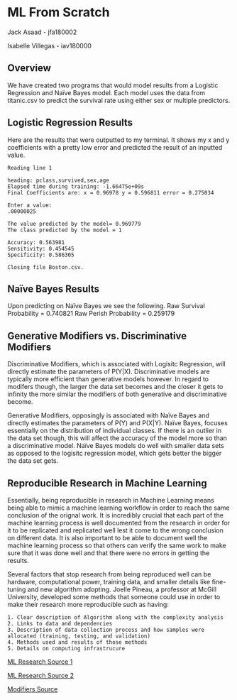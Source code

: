 # ML From Scratch

Jack Asaad - jfa180002

Isabelle Villegas - iav180000

## Overview
We have created two programs that would model results from a Logistic Regression and Naïve Bayes model. Each model uses the data from titanic.csv to predict the survival rate using either sex or multiple predictors.

## Logistic Regression Results

Here are the results that were outputted to my terminal. It shows my x and y coefficients with a pretty low error and predicted the result of an inputted value.

```
Reading line 1

heading: pclass,survived,sex,age
Elapsed time during training: -1.66475e+09s
Final Coefficients are: x = 0.96978 y = 0.596811 error = 0.275034

Enter a value: 
.00000025

The value predicted by the model= 0.969779
The class predicted by the model = 1

Accuracy: 0.563981
Sensitivity: 0.454545
Specificity: 0.586305

Closing file Boston.csv.
```

## Naïve Bayes Results
Upon predicting on Naïve Bayes we see the following.
Raw Survival Probability = 0.740821
Raw Perish Probability = 0.259179

## Generative Modifiers vs. Discriminative Modifiers
Discriminative Modifiers, which is associated with Logisitc Regression, will directly estimate the parameters of P(Y|X). Discriminative models are typically more efficient than generative models however. In regard to modifers though, the larger the data set becomes and the closer it gets to infinity the more similar the modifiers of both generative and discriminative become.

Generative Modifiers, opposingly is associated with Naïve Bayes and directly estimates the parameters of P(Y) and P(X|Y). Naïve Bayes, focuses essentially on the distribution of individual classes. If there is an outlier in the data set though, this will affect the accuracy of the model more so than a discriminative model. Naïve Bayes models do well with smaller data sets as opposed to the logisitc regression model, which gets better the bigger the data set gets.

## Reproducible Research in Machine Learning
Essentially, being reproducible in research in Machine Learning means being able to mimic a machine learning workflow in order to reach the same conclusion of the orignal work. It is incredibly crucial that each part of the machine learning process is well documented from the research in order for it to be replicated and replicated well lest it come to the wrong conclusion on different data. It is also important to be able to document well the machine learning process so that others can verify the same work to make sure that it was done well and that there were no errors in getting the results.

Several factors that stop research from being reproduced well can be hardware, computational power, training data, and smaller details like fine-tuning and new algorithm adopting. Joelle Pineau, a professor at McGill University, developed some methods that someone could use in order to make their research more reproducible such as having:

    1. Clear description of Algorithm along with the complexity analysis
    2. Links to data and dependencies
    3. Description of data collection process and how samples were allocated (training, testing, and validation)
    4. Methods used and results of those methods
    5. Details on computing infrastrucure

[ML Research Source 1](https://towardsdatascience.com/reproducible-machine-learning-cf1841606805)

[ML Research Source 2](https://blog.ml.cmu.edu/2020/08/31/5-reproducibility/)

[Modifiers Source](https://www.analyticsvidhya.com/blog/2021/07/deep-understanding-of-discriminative-and-generative-models-in-machine-learning/#h2_5)

